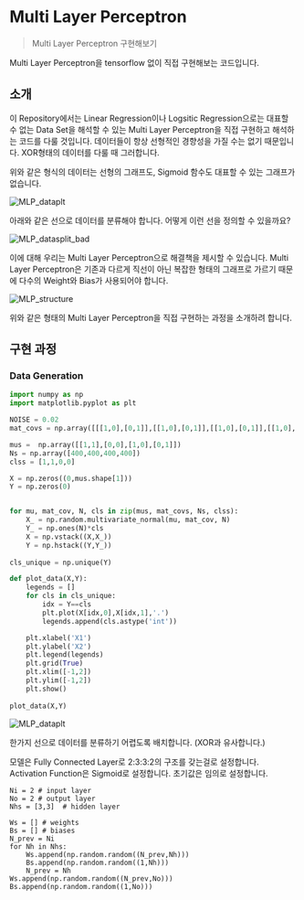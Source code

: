 # Multi Layer Perceptron
> Multi Layer Perceptron 구현해보기

Multi Layer Perceptron을 tensorflow 없이 직접 구현해보는 코드입니다.

## 소개
이 Repository에서는 Linear Regression이나 Logsitic Regression으로는 대표할 수 없는 Data Set을 해석할 수 있는 Multi Layer Perceptron을 직접 구현하고 해석하는 코드를 다룰 것입니다. 데이터들이 항상 선형적인 경향성을 가질 수는 없기 때문입니다. XOR형태의 데이터를 다룰 때 그러합니다.
  
위와 같은 형식의 데이터는 선형의 그래프도, Sigmoid 함수도 대표할 수 있는 그래프가 없습니다. 
  
![MLP_dataplt](https://user-images.githubusercontent.com/44831709/134707491-6f7679ae-d0ce-4d74-b6bd-7e8045c15f21.png)

아래와 같은 선으로 데이터를 분류해야 합니다. 어떻게 이런 선을 정의할 수 있을까요?
  
![MLP_datasplit_bad](https://user-images.githubusercontent.com/44831709/134708173-7820cd5e-a6ed-45d1-b9a5-b3e3f1492286.png)

이에 대해 우리는 Multi Layer Perceptron으로 해결책을 제시할 수 있습니다. 
Multi Layer Perceptron은 기존과 다르게 직선이 아닌 복잡한 형태의 그래프로 가르기 때문에 다수의 Weight와 Bias가 사용되어야 합니다.

![MLP_structure](https://user-images.githubusercontent.com/44831709/134811088-c3aeeb28-75ff-4ad0-804e-d82a4e377208.png)

위와 같은 형태의 Multi Layer Perceptron을 직접 구현하는 과정을 소개하려 합니다.

## 구현 과정
### Data Generation

```python
import numpy as np
import matplotlib.pyplot as plt

NOISE = 0.02
mat_covs = np.array([[[1,0],[0,1]],[[1,0],[0,1]],[[1,0],[0,1]],[[1,0],[0,1]]])*NOISE

mus =  np.array([[1,1],[0,0],[1,0],[0,1]])
Ns = np.array([400,400,400,400])
clss = [1,1,0,0]

X = np.zeros((0,mus.shape[1]))
Y = np.zeros(0)


for mu, mat_cov, N, cls in zip(mus, mat_covs, Ns, clss):
    X_ = np.random.multivariate_normal(mu, mat_cov, N)
    Y_ = np.ones(N)*cls
    X = np.vstack((X,X_))
    Y = np.hstack((Y,Y_))
    
cls_unique = np.unique(Y)

def plot_data(X,Y):
    legends = []
    for cls in cls_unique:
        idx = Y==cls
        plt.plot(X[idx,0],X[idx,1],'.')
        legends.append(cls.astype('int'))

    plt.xlabel('X1')
    plt.ylabel('X2')
    plt.legend(legends)
    plt.grid(True)
    plt.xlim([-1,2])
    plt.ylim([-1,2])
    plt.show()
    
plot_data(X,Y)
```

![MLP_dataplt](https://user-images.githubusercontent.com/44831709/134707491-6f7679ae-d0ce-4d74-b6bd-7e8045c15f21.png)

한가지 선으로 데이터를 분류하기 어렵도록 배치합니다. (XOR과 유사합니다.)

모델은 Fully Connected Layer로 2:3:3:2의 구조를 갖는걸로 설정합니다. Activation Function은 Sigmoid로 설정합니다. 초기값은 임의로 설정합니다.
```
Ni = 2 # input layer
No = 2 # output layer
Nhs = [3,3]  # hidden layer

Ws = [] # weights
Bs = [] # biases
N_prev = Ni
for Nh in Nhs:
    Ws.append(np.random.random((N_prev,Nh)))
    Bs.append(np.random.random((1,Nh)))
    N_prev = Nh
Ws.append(np.random.random((N_prev,No)))
Bs.append(np.random.random((1,No)))
```
